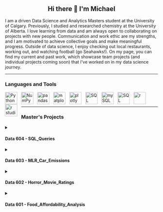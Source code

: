<h2 align="center">Hi there 👋 I'm Michael</h2>

I am a driven Data Science and Analytics Masters student at the University of Calgary. Previously, I studied and researched chemistry at the University of Alberta. I love learning from data and am always open to collaborating on projects with new people. Communication and work ethic are my strengths, and I am motivated to achieve collective goals and make meaningful progress. Outside of data science, I enjoy checking out local restaurants, working out, and watching football (go Seahawks!). On my page, you can find my current and past work, which showcase team projects (and individual projects coming soon) that I've worked on in my data science journey. 

---

### Languages and Tools 

<img align="left" alt="Python" width="40px" style="padding-right:10px;" src="https://cdn.jsdelivr.net/gh/devicons/devicon@latest/icons/python/python-original.svg" />
<img align="left" alt="NumPy" width="40px" style="padding-right:10px;" src="https://cdn.jsdelivr.net/gh/devicons/devicon@latest/icons/numpy/numpy-original.svg" />
<img align="left" alt="pandas" width="40px" style="padding-right:10px;" src="https://cdn.jsdelivr.net/gh/devicons/devicon@latest/icons/pandas/pandas-original.svg" />
<img align="left" alt="matplotlib" width="40px" style="padding-right:10px;" src="https://cdn.jsdelivr.net/gh/devicons/devicon@latest/icons/matplotlib/matplotlib-original.svg" />
<img align="left" alt="plotly" width="40px" style="padding-right:10px;" src="https://cdn.jsdelivr.net/gh/devicons/devicon@latest/icons/plotly/plotly-original.svg" />
<img align="left" alt="SQL" width="40px" style="padding-right:10px;" src="https://cdn.jsdelivr.net/gh/devicons/devicon@latest/icons/azuresqldatabase/azuresqldatabase-original.svg" />
<img align="left" alt="mySQL" width="40px" style="padding-right:10px;" src="https://cdn.jsdelivr.net/gh/devicons/devicon@latest/icons/mysql/mysql-original.svg" />
<img align="left" alt="SQL Alchemy" width="40px" style="padding-right:10px;" src="https://cdn.jsdelivr.net/gh/devicons/devicon@latest/icons/sqlalchemy/sqlalchemy-original.svg" />
<img align="left" alt="r" width="40px" style="padding-right:10px;" src="https://cdn.jsdelivr.net/gh/devicons/devicon@latest/icons/r/r-original.svg" />
<img align="left" alt="r studio" width="40px" style="padding-right:10px;" src="https://cdn.jsdelivr.net/gh/devicons/devicon@latest/icons/rstudio/rstudio-original.svg" />
<br/>
<br/>

---

### Master's Projects


<details>
<summary><h4>Data 604 - SQL_Queries</h4></summary> 
 <table>
  <tr>
    <td style="width: 50%;">
      The main focus of data 604 was utilizing SQl through mySQL and SQL Alchemy to effectively navigate and explore databases. My team and I looked into on Alberta air quality and what factors may be directly related to specific air quality levels seen in Alberta. We leveraged open source datasets from the Government of Alberta on factors including demographics, agriculture, greenhouse gas emissions, and life expectancy to create a database and find insights through SQL queries.
    </td>
    <td style="width: 50%;">
      <img alt="Life Expectancy and Air Quality Index Trends" src="https://github.com/user-attachments/assets/3a2fa9c0-d8a9-4845-b40a-0e68c684efb8" width="2000px"/>
    </td>
  </tr>
</table>
</details>

<details>
<summary><h4>Data 603 - MLR_Car_Emissions</h4></summary>
<table>
  <tr>
    <td style="width: 50%;">
      The two core learning objectives in data 603 were multiple linear regression and logistical regression. I learned how to utilize these two regression methods in R studio using R. My team and I conducted a project on car CO2 emissions, looking to model which components in cars determine their level of CO2 output. Within this project, we created a multiple linear regression model that could account for 99.81% of adjusted variance in car CO2 emissions. Unfortunately, the model did not pass assumption tests for equal variance and normality, but it was a good learning experience for understanding the workflow to make a regression model.
    </td>
    <td style="width: 50%;">
      <img alt="Food Spending Visualization from Tableau" src="https://github.com/user-attachments/assets/cad81f83-1c95-424b-b7b0-83cca9c8345b" width="1500px"/>
    </td>
  </tr>
</table>
</details>

<details>
<summary><h4>Data 602 - Horror_Movie_Ratings</h4></summary>
<table>
  <tr>
    <td style="width: 50%;">
      The 
    </td>
    <td style="width: 50%;">
      <img alt="Food Spending Visualization from Tableau" src="https://github.com/user-attachments/assets/905f75b9-b64f-4e6e-9c6f-8dbe77b9951a" width="100%"/>
    </td>
  </tr>
</table>
</details>

<details>
<summary><h4>Data 601 - Food_Affordability_Analysis</h4></summary>
<table>
  <tr>
    <td style="width: 50%;">
      The 
    </td>
    <td style="width: 50%;">
      <img alt="Food Spending Visualization from Tableau" src="https://github.com/user-attachments/assets/905f75b9-b64f-4e6e-9c6f-8dbe77b9951a" width="1000px"/>
    </td>
  </tr>
</table>
</details>
